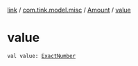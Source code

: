 [link](../../index.md) / [com.tink.model.misc](../index.md) / [Amount](index.md) / [value](./value.md)

# value

`val value: `[`ExactNumber`](../-exact-number/index.md)